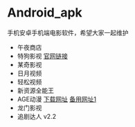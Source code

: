 # Android_apk
手机安卓手机端电影软件，希望大家一起维护

* 午夜商店
* 特狗影视 [官网链接](https://www.tegoudy.com)
* 某奇影视
* 日月视频
* 轻松视频
* 新资源全能王
* AGE动漫 [下载网址](https://www.agemys.net)   [备用网址1](www.age.tv)
* 龙门影视
* 追剧达人 v2.2
